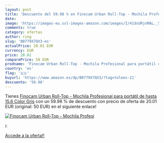 ```yaml
---
layout: post
title: 'Descuento del 59.98 % en Finocam Urban Roll-Top - Mochila Profesi'
date: 
image: 'https://images-eu.ssl-images-amazon.com/images/I/41dsURjnMAL._SL200_.jpg'
comments: true
category: ofertas
author: ring
slug: 'B0779X7QX3-es'
actualPrice: 20.01 EUR
currency: EUR
price: 20.01
comparePrice: 50 EUR
prodname: 'Finocam Urban Roll-Top - Mochila Profesional para portátil de hasta 15.6    Color Gris'
country: 'es'
flag: '🇪🇸'
buyurl: 'https://www.amazon.es/dp/B0779X7QX3/?tag=tolees-21'
descuento: '59.98'
---
```


Tienes [Finocam Urban Roll-Top - Mochila Profesional para portátil de hasta 15.6    Color Gris](https://www.amazon.es/dp/B0779X7QX3/?tag=tolees-21) con un 59.98 % de descuento con precio de oferta de 20.01 EUR (original: 50 EUR) en el siguiente enlace!

[![Finocam Urban Roll-Top - Mochila Profesi](https://images-eu.ssl-images-amazon.com/images/I/41dsURjnMAL._SL200_.jpg)](https://www.amazon.es/dp/B0779X7QX3/?tag=tolees-21)

ℹ️:


[Accede a la oferta!!](https://www.amazon.es/dp/B0779X7QX3/?tag=tolees-21)
